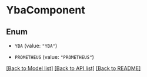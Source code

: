 # YbaComponent

## Enum


* `YBA` (value: `"YBA"`)

* `PROMETHEUS` (value: `"PROMETHEUS"`)


[[Back to Model list]](../README.md#documentation-for-models) [[Back to API list]](../README.md#documentation-for-api-endpoints) [[Back to README]](../README.md)


